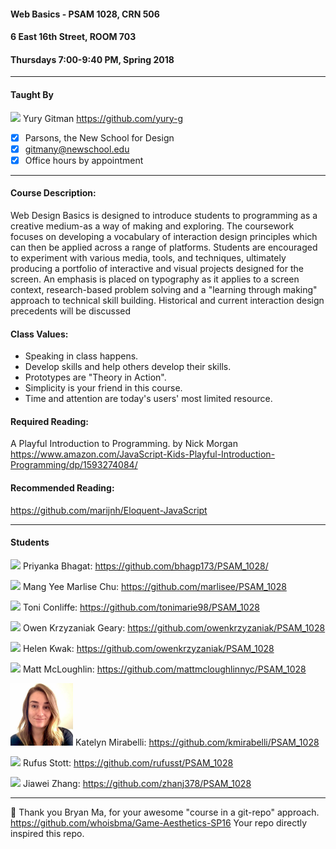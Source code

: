 #### Web Basics - PSAM 1028, CRN 506

#### 6 East 16th Street, ROOM 703

#### Thursdays 7:00-9:40 PM, Spring 2018

---
#### Taught By

<img src="https://avatars1.githubusercontent.com/u/12190048?s=460&v=4" width="150"> Yury Gitman https://github.com/yury-g
- [x]  Parsons, the New School for Design
- [x]  gitmany@newschool.edu
- [x]  Office hours by appointment

---


#### Course Description:
Web Design Basics is designed to introduce students to programming as a creative medium-as a way of making and exploring. The coursework focuses on developing a vocabulary of interaction design principles which can then be applied across a range of platforms. Students are encouraged to experiment with various media, tools, and techniques, ultimately producing a portfolio of interactive and visual projects designed for the screen. An emphasis is placed on typography as it applies to a screen context, research-based problem solving and a "learning through making" approach to technical skill building. Historical and current interaction design precedents will be discussed


#### Class Values:
* Speaking in class happens. 
* Develop skills and help others develop their skills.
* Prototypes are "Theory in Action".
* Simplicity is your friend in this course. 
* Time and attention are today's users' most limited resource.  


#### Required Reading:
A Playful Introduction to Programming.  by Nick Morgan
https://www.amazon.com/JavaScript-Kids-Playful-Introduction-Programming/dp/1593274084/

#### Recommended Reading:
https://github.com/marijnh/Eloquent-JavaScript



---


#### Students
<img src="https://images.duckduckgo.com/iu/?u=https%3A%2F%2Fupload.wikimedia.org%2Fwikipedia%2Fcommons%2Fb%2Fb8%2FTheory_of_Need_and_Want.png&f=1" width="100"> Priyanka Bhagat: https://github.com/bhagp173/PSAM_1028/



<img src="https://camo.githubusercontent.com/c113ca2344166b8ead2a328b25187225282deb20/68747470733a2f2f73636f6e74656e742e666e7963312d312e666e612e666263646e2e6e65742f762f7433312e302d382f31383037373037335f31303231323831353739353732393634375f383036363732343533333530333931323731355f6f2e6a70673f6f683d3935663965353531353666663763363266326133393334633562356365623863266f653d3541454133393335" width="100">  Mang Yee Marlise Chu:  https://github.com/marlisee/PSAM_1028



<img src="https://github.com/tonimarie98/PSAM_1028/blob/master/Screen%20Shot%202018-01-25%20at%209.09.09%20PM.png" width="100">  Toni Conliffe:  https://github.com/tonimarie98/PSAM_1028


<img src="https://github.com/owenkrzyzaniak/PSAM_1028/raw/master/Photo%20on%204-17-17%20at%201.58%20PM%20%233.jpg" width="100">  Owen Krzyzaniak Geary:  https://github.com/owenkrzyzaniak/PSAM_1028


<img src="https://camo.githubusercontent.com/781b3af34f6a554496733e12d08193480e7d7fd1/68747470733a2f2f6d656469612e67697068792e636f6d2f6d656469612f336b6e7a5436393473595669772f67697068792e676966" width="100">  Helen Kwak:  https://github.com/owenkrzyzaniak/PSAM_1028


<img src="https://images.duckduckgo.com/iu/?u=https%3A%2F%2Fupload.wikimedia.org%2Fwikipedia%2Fcommons%2Fb%2Fb8%2FTheory_of_Need_and_Want.png&f=1" width="100"> Matt McLoughlin: https://github.com/mattmcloughlinnyc/PSAM_1028


<img src="https://github.com/kmirabelli/PSAM_1028/raw/master/profile.jpg" width="100"> Katelyn Mirabelli: https://github.com/kmirabelli/PSAM_1028


<img src="https://images.duckduckgo.com/iu/?u=https%3A%2F%2Fupload.wikimedia.org%2Fwikipedia%2Fcommons%2Fb%2Fb8%2FTheory_of_Need_and_Want.png&f=1" width="100"> Rufus Stott: https://github.com/rufusst/PSAM_1028

<img src="https://images.duckduckgo.com/iu/?u=https%3A%2F%2Fupload.wikimedia.org%2Fwikipedia%2Fcommons%2Fb%2Fb8%2FTheory_of_Need_and_Want.png&f=1" width="100"> Jiawei Zhang: https://github.com/zhanj378/PSAM_1028




---

👏 
Thank you Bryan Ma, for your awesome "course in a git-repo" approach.  
https://github.com/whoisbma/Game-Aesthetics-SP16 
Your repo directly inspired this repo. 


